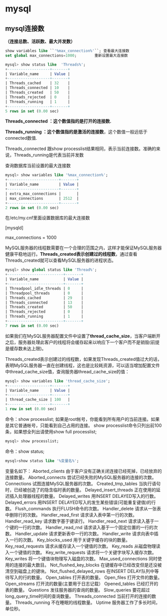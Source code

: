 # mysql

## mysql连接数

**（连接总数、活跃数、最大并发数）**

```sql
show variables like ``'%max_connection%'``; 查看最大连接数
set global max_connections=1000;        重新设置最大连接数
```

```sql
mysql> show status like  'Threads%';
+-------------------+-------+
| Variable_name     | Value |
+-------------------+-------+
| Threads_cached    | 32    |
| Threads_connected | 10    |
| Threads_created   | 50    |
| Threads_rejected  | 0     |
| Threads_running   | 1     |
+-------------------+-------+
5 rows in set (0.00 sec)
```

**Threads_connected ：这个数值指的是打开的连接数.**

**Threads_running ：这个数值指的是激活的连接数**，这个数值一般远低于connected数值.

Threads_connected 跟show processlist结果相同，表示当前连接数。准确的来说，Threads_running是代表当前并发数

查询数据库当前设置的最大连接数

```sql
mysql> show variables like '%max_connection%';
+-----------------------+-------+
| Variable_name         | Value |
+-----------------------+-------+
| extra_max_connections |       |
| max_connections       | 2512  |
+-----------------------+-------+
2 rows in set (0.00 sec)
```

在/etc/my.cnf里面设置数据库的最大连接数

[mysqld]

max_connections = 1000 

MySQL服务器的线程数需要在一个合理的范围之内，这样才能保证MySQL服务器健康平稳地运行。**Threads_created表示创建过的线程数**，通过查看Threads_created就可以查看MySQL服务器的进程状态。

```sql
mysql> show global status like 'Thread%';
+-------------------------+-------+
| Variable_name           | Value |
+-------------------------+-------+
| Threadpool_idle_threads | 0     |
| Threadpool_threads      | 0     |
| Threads_cached          | 29    |
| Threads_connected       | 13    |
| Threads_created         | 50    |
| Threads_rejected        | 0     |
| Threads_running         | 1     |
+-------------------------+-------+
7 rows in set (0.00 sec)
```

如果我们在MySQL服务器配置文件中设置了**thread_cache_size**，当客户端断开之后，服务器处理此客户的线程将会缓存起来以响应下一个客户而不是销毁(前提是缓存数未达上限)。

Threads_created表示创建过的线程数，如果发现Threads_created值过大的话，表明MySQL服务器一直在创建线程，这也是比较耗资源，可以适当增加配置文件中thread_cache_size值，查询服务器thread_cache_size的值：

```sql
mysql> show variables like 'thread_cache_size';
+-------------------+-------+
| Variable_name     | Value |
+-------------------+-------+
| thread_cache_size | 100   |
+-------------------+-------+
1 row in set (0.00 sec)
```

命令：show processlist; 
如果是root帐号，你能看到所有用户的当前连接。如果是其它普通帐号，只能看到自己占用的连接。 
show processlist命令只列出前100条，如果想全列出请使用show full processlist; 

```sql
mysql> show processlist;
```

命令：show status;

```sql
mysql>show status like '%变量名%';
```

变量名如下：
Aborted_clients 由于客户没有正确关闭连接已经死掉，已经放弃的连接数量。 
Aborted_connects 尝试已经失败的MySQL服务器的连接的次数。 
Connections 试图连接MySQL服务器的次数。 
Created_tmp_tables 当执行语句时，已经被创造了的隐含临时表的数量。 
Delayed_insert_threads 正在使用的延迟插入处理器线程的数量。 
Delayed_writes 用INSERT DELAYED写入的行数。 
Delayed_errors 用INSERT DELAYED写入的发生某些错误(可能重复键值)的行数。 
Flush_commands 执行FLUSH命令的次数。 
Handler_delete 请求从一张表中删除行的次数。 
Handler_read_first 请求读入表中第一行的次数。 
Handler_read_key 请求数字基于键读行。 
Handler_read_next 请求读入基于一个键的一行的次数。 
Handler_read_rnd 请求读入基于一个固定位置的一行的次数。 
Handler_update 请求更新表中一行的次数。 
Handler_write 请求向表中插入一行的次数。 
Key_blocks_used 用于关键字缓存的块的数量。 
Key_read_requests 请求从缓存读入一个键值的次数。 
Key_reads 从磁盘物理读入一个键值的次数。 
Key_write_requests 请求将一个关键字块写入缓存次数。 
Key_writes 将一个键值块物理写入磁盘的次数。 
Max_used_connections 同时使用的连接的最大数目。 
Not_flushed_key_blocks 在键缓存中已经改变但是还没被清空到磁盘上的键块。 
Not_flushed_delayed_rows 在INSERT DELAY队列中等待写入的行的数量。 
Open_tables 打开表的数量。 
Open_files 打开文件的数量。 
Open_streams 打开流的数量(主要用于日志记载） 
Opened_tables 已经打开的表的数量。 
Questions 发往服务器的查询的数量。 
Slow_queries 要花超过long_query_time时间的查询数量。 
Threads_connected 当前打开的连接的数量。 
Threads_running 不在睡眠的线程数量。 
Uptime 服务器工作了多长时间，单位秒。